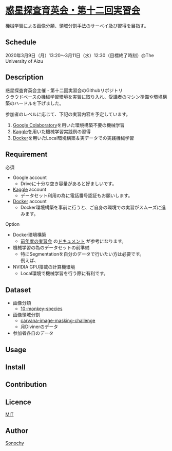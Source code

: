 <!--- https://deeeet.com/writing/2014/07/31/readme/ --->

[惑星探査育英会・第十二回実習会](https://www.cps-jp.org/~tansaku/wiki/top/?school_mission-12)
====

機械学習による画像分類、領域分割手法のサーベイ及び習得を目指す。

## Schedule
2020年3月9日（月）13:20～3月11日（水）12:30（目標終了時刻）@The University of Aizu

## Description
惑星探査育英会主催・第十二回実習会のGithubリポジトリ  
クラウドベースの機械学習環境を実習に取り入れ、受講者のマシン準備や環境構築のハードルを下げました。  

参加者のレベルに応じて、下記の実習内容を予定しています。
1. [Google Colaboratory](https://colab.research.google.com/)を用いた環境構築不要の機械学習
1. [Kaggle](https://www.kaggle.com/)を用いた機械学習実践例の習得
1. [Docker](https://www.docker.com/)を用いたLocal環境構築＆実データでの実践機械学習  


<!--- ## Demo -->

## Requirement

必須
- Google account  
  - Driveに十分な空き容量があると好ましいです。
- [Kaggle](https://www.kaggle.com/) account  
  - データセット利用の為に電話番号認証もお願いします。
- [Docker](https://www.docker.com/) account  
  - Docker環境構築を事前に行うと、ご自身の環境での実習がスムーズに進みます。  
  
Option
- Docker環境構築  
  - [前年度の実習会](https://www.cps-jp.org/~tansaku/wiki/top/?school_mission-11)
の[ドキュメント](https://www.cps-jp.org/~tansaku/wiki/top/?11_%E4%BA%8B%E5%89%8D%E6%BA%96%E5%82%99)
が参考になります。 
- 機械学習の為のデータセットの前準備
  - 特にSegmentationを自分のデータで行いたい方は必要です。  
  例えば、
- NVIDIA GPU搭載の計算機環境  
  - Local環境で機械学習を行う際に有利です。

## Dataset
- 画像分類
  - [10-monkey-species](https://www.kaggle.com/slothkong/10-monkey-species)
- 画像領域分割
  - [carvana-image-masking-challenge](https://www.kaggle.com/c/carvana-image-masking-challenge/overview)
  - 月Divinerのデータ
- 参加者各自のデータ  
  
## Usage

## Install

## Contribution

## Licence

[MIT](https://github.com/UoA_school_mission-12/LICENCE)

## Author

[Sonochy](https://github.com/Sonochy)
